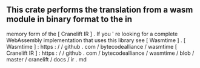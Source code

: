 This
crate
performs
the
translation
from
a
wasm
module
in
binary
format
to
the
in
-
memory
form
of
the
[
Cranelift
IR
]
.
If
you
'
re
looking
for
a
complete
WebAssembly
implementation
that
uses
this
library
see
[
Wasmtime
]
.
[
Wasmtime
]
:
https
:
/
/
github
.
com
/
bytecodealliance
/
wasmtime
[
Cranelift
IR
]
:
https
:
/
/
github
.
com
/
bytecodealliance
/
wasmtime
/
blob
/
master
/
cranelift
/
docs
/
ir
.
md
